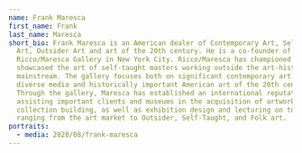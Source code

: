 ```yaml
---
name: Frank Maresca
first_name: Frank
last_name: Maresca
short_bio: Frank Maresca is an American dealer of Contemporary Art, Self-Taught
  Art, Outsider Art and art of the 20th century. He is a co-founder of
  Ricco/Maresca Gallery in New York City. Ricco/Maresca has championed and
  showcased the art of self-taught masters working outside the art-historical
  mainstream. The gallery focuses both on significant contemporary art in
  diverse media and historically important American art of the 20th century.
  Through the gallery, Maresca has established an international reputation for
  assisting important clients and museums in the acquisition of artworks and
  collection building, as well as exhibition design and lecturing on topics
  ranging from the art market to Outsider, Self-Taught, and Folk art.
portraits:
  - media: 2020/08/frank-maresca
---
```

